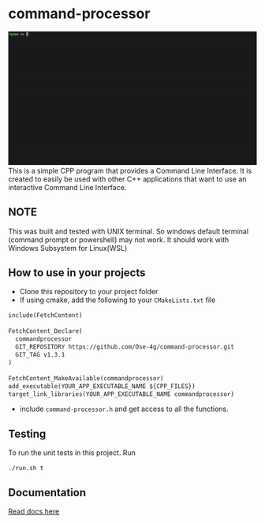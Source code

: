 # command-processor
![Demo](docs/command-processor.gif)
This is a simple CPP program that provides a Command Line Interface. 
It is created to easily be used with other C++ applications that want to use an interactive Command Line Interface.    


## NOTE
This was built and tested with UNIX terminal. So windows default terminal (command prompt or powershell) may not work. It should work with Windows Subsystem for Linux(WSL) 

## How to use in your projects
- Clone this repository to your project folder
- If using cmake, add the following to your `CMakeLists.txt` file
```
include(FetchContent)

FetchContent_Declare(
  commandprocessor
  GIT_REPOSITORY https://github.com/Ose-4g/command-processor.git
  GIT_TAG v1.3.1
)

FetchContent_MakeAvailable(commandprocessor)
add_executable(YOUR_APP_EXECUTABLE_NAME ${CPP_FILES})
target_link_libraries(YOUR_APP_EXECUTABLE_NAME commandprocessor)
```
- include `command-processor.h` and get access to all the functions. 


## Testing
To run the unit tests in this project. Run 
```
./run.sh t
```
## Documentation
[Read docs here](docs/docs.md)

